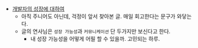 - [개발자의 성장에 대하여](https://www.hojunin.com/grow-up)
  - 아직 주니어도 아닌데, 걱정이 앞서 찾아본 글. 매일 회고한다는 문구가 와닿는다. 
  - 글의 연사님은 `성장 가능성`과 `커뮤니케이션` 단 두가지만 보신다고 한다. 
    - 내 성장 가능성을 어떻게 어필 할 수 있을까. 고민되는 하루.
